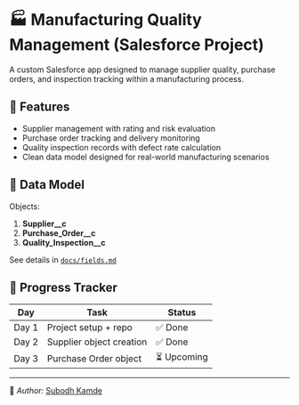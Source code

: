 # 🏭 Manufacturing Quality Management (Salesforce Project)

A custom Salesforce app designed to manage supplier quality, purchase orders, and inspection tracking within a manufacturing process.

## 🚀 Features
- Supplier management with rating and risk evaluation
- Purchase order tracking and delivery monitoring
- Quality inspection records with defect rate calculation
- Clean data model designed for real-world manufacturing scenarios

## 🧩 Data Model
Objects:
1. **Supplier__c**
2. **Purchase_Order__c**
3. **Quality_Inspection__c**

See details in [`docs/fields.md`](docs/fields.md)

## 📅 Progress Tracker
| Day | Task | Status |
|-----|------|--------|
| Day 1 | Project setup + repo | ✅ Done |
| Day 2 | Supplier object creation | ✅ Done |
| Day 3 | Purchase Order object | ⏳ Upcoming |

---

📘 *Author:* [Subodh Kamde](https://github.com/SubodhKamde)
